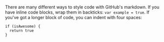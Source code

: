 There are many different ways to style code with GitHub's markdown. If you have
inline code blocks, wrap them in backticks: `var example = true`.  If you've got
a longer block of code, you can indent with four spaces:
```
if (isAwesome) {
  return true
}
```